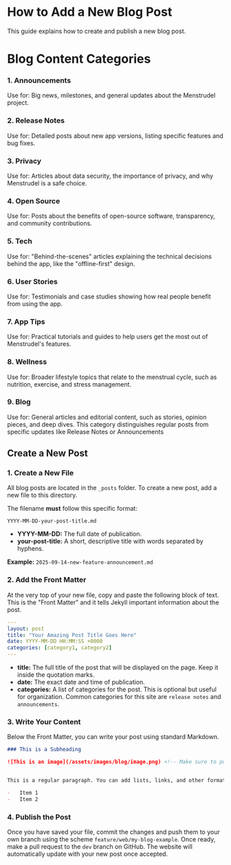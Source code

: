 # How to Add a New Blog Post

This guide explains how to create and publish a new blog post.

# Blog Content Categories

### 1. **Announcements**
Use for: Big news, milestones, and general updates about the Menstrudel project.

### 2. **Release Notes**
Use for: Detailed posts about new app versions, listing specific features and bug fixes.

### 3. **Privacy**
Use for: Articles about data security, the importance of privacy, and why Menstrudel is a safe choice.

### 4. **Open Source**
Use for: Posts about the benefits of open-source software, transparency, and community contributions.

### 5. **Tech**
Use for: "Behind-the-scenes" articles explaining the technical decisions behind the app, like the "offline-first" design.

### 6. **User Stories**
Use for: Testimonials and case studies showing how real people benefit from using the app.

### 7. **App Tips**
Use for: Practical tutorials and guides to help users get the most out of Menstrudel's features.

### 8. **Wellness**
Use for: Broader lifestyle topics that relate to the menstrual cycle, such as nutrition, exercise, and stress management.

### 9. **Blog**
Use for: General articles and editorial content, such as stories, opinion pieces, and deep dives. This category distinguishes regular posts from specific updates like Release Notes or Announcements

## Create a New Post

### 1. Create a New File

All blog posts are located in the `_posts` folder. To create a new post, add a new file to this directory.

The filename **must** follow this specific format:

`YYYY-MM-DD-your-post-title.md`

-   **YYYY-MM-DD:** The full date of publication.
-   **your-post-title:** A short, descriptive title with words separated by hyphens.

**Example:** `2025-09-14-new-feature-announcement.md`

### 2. Add the Front Matter

At the very top of your new file, copy and paste the following block of text. This is the "Front Matter" and it tells Jekyll important information about the post.

```yaml
---
layout: post
title: "Your Amazing Post Title Goes Here"
date: YYYY-MM-DD HH:MM:SS +0000
categories: [category1, category2]
---
```

-   **title:** The full title of the post that will be displayed on the page. Keep it inside the quotation marks.
-   **date:** The exact date and time of publication.
-   **categories:** A list of categories for the post. This is optional but useful for organization. Common categories for this site are `release notes` and `announcements`.

### 3. Write Your Content

Below the Front Matter, you can write your post using standard Markdown.

```markdown
### This is a Subheading

![This is an image](/assets/images/blog/image.png) <!-- Make sure to put your image in the `assets/images/blog` folder -->


This is a regular paragraph. You can add lists, links, and other formatting.

-   Item 1
-   Item 2
```

### 4. Publish the Post

Once you have saved your file, commit the changes and push them to your own branch using the scheme `feature/web/my-blog-example`. Once ready, make a pull request to the `dev` branch on GitHub. The website will automatically update with your new post once accepted.